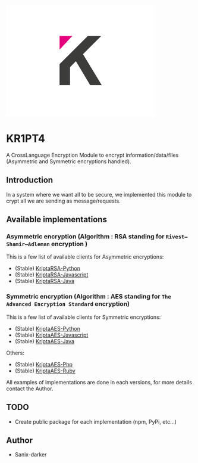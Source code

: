 ![logo](./images/logo.png)

# KR1PT4

A CrossLanguage Encryption Module to encrypt information/data/files (Asymmetric and Symmetric encryptions handled).

## Introduction

In a system where we want all to be secure, we implemented this module to crypt all we are sending as message/requests.

## Available  implementations

### Asymmetric encryption (Algorithm : RSA standing for `Rivest–Shamir–Adleman` encryption )

This is a few list of available clients for Asymmetric encryptions:

- (Stable) [KriptaRSA-Python](/Asymmetric/python)
- (Stable) [KriptaRSA-Javascript](/Asymmetric/Javascript)
- (Stable) [KriptaRSA-Java](/Asymmetric/java)

### Symmetric encryption (Algorithm : AES standing for `The Advanced Encryption Standard` encryption)

This is a few list of available clients for Symmetric encryptions:

- (Stable) [KriptaAES-Python](/Symmetric/python)
- (Stable) [KriptaAES-Javascript](/Symmetric/javascript)
- (Stable) [KriptaAES-Java](/Symmetric/java)

Others:

- (Stable) [KriptaAES-Php](/Symmetric/other_implementations/php)
- (Stable) [KriptaAES-Ruby](/Symmetric/other_implementations/ruby)

All examples of implementations are done in each versions, for more details contact the Author.


## TODO

- Create public package for each implementation (npm, PyPi, etc...)

## Author

- Sanix-darker